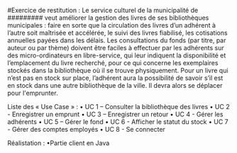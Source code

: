 #Exercice de restitution :
Le service culturel de la municipalité de ######### veut améliorer la gestion des livres de ses bibliothèques municipales : faire en sorte que la circulation des livres d’un adhérent à l’autre soit maîtrisée et accélérée, le suivi des livres fiabilisé, les cotisations annuelles payées dans les délais. Les consultations du fonds (par titre, par auteur ou par thème) doivent être faciles à effectuer par les adhérents sur des micro-ordinateurs en libre-service, qui leur indiquent la disponibilité et l’emplacement du livre recherché, pour ce qui concerne les exemplaires stockés dans la bibliothèque où il se trouve physiquement. Pour un livre qui n’est pas en stock sur place, l’adhérent aura la possibilité de savoir s’il est en stock dans une autre bibliothèque de la ville. Il devra alors se déplacer pour l'emprunter.

Liste des « Use Case » :
•	UC 1 – Consulter la bibliothèque des livres
•	UC 2 - Enregistrer un emprunt
•	UC 3 – Enregistrer un retour
•	UC 4 - Gérer les adhérents
•	UC 5 – Gérer le fond
•	UC 6 - Afficher le statut du stock
•	UC 7 - Gérer des comptes employés
•	UC 8 - Se connecter

Réalistation :
•Partie client en Java
